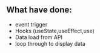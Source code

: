 ## What have done:

- event trigger
- Hooks (useState,useEffect,use)
- Data load from API
- loop through to display data
